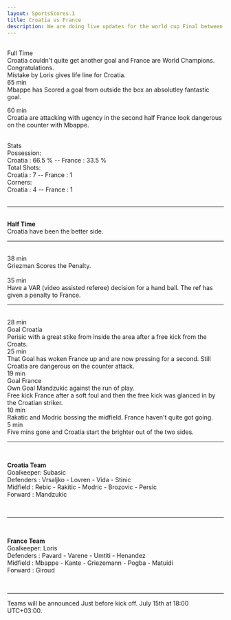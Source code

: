 ```yaml
---
layout: SportsScores.1
title: Croatia vs France
description: We are doing live updates for the world cup Final between France and Croatia.
---
```

<br>
Full Time<br>
Croatia couldn't quite get another goal and France are World Champions. Congratulations.
<br>
Mistake by Loris gives life line for Croatia.
<br>
65 min
<br>
Mbappe has Scored a goal from outside the box an absolutley fantastic goal.

<br>

60 min<br>
Croatia are attacking with ugency in the second half France look dangerous on the counter with Mbappe.

<br>
Stats<br>
Possession:<br>Croatia : 66.5 % -- France : 33.5 %<br>
Total Shots:<br>Croatia : 7 -- France : 1<br>
Corners:<br>Croatia : 4 -- France : 1<br> 


<br>


___

<br><b>Half Time</b><br>
Croatia have been the better side.

___

<br>
38 min
<br>
Griezman Scores the Penalty. 
<br>

<br>
35 min
<br>
Have a VAR (video assisted referee) decision for a hand ball. The ref has given a penalty to France.
<br>

___

<br>
28 min
<br>
Goal Croatia<br>
Perisic with a great stike from inside the area after a free kick from the Croats.
<br>
25 min
<br>
That Goal has woken France up and are now pressing for a second. Still Croatia are dangerous on the counter attack.
<br>
19 min
<br>
Goal France<br>
Own Goal Mandzukic against the run of play.<br>
Free kick France after a soft foul and then the free kick was glanced in by the Croatian striker.

<br>
10 min
<br>
Rakatic and Modric bossing the midfield. France haven't quite got going.

<br>
5 min
<br>
Five mins gone and Croatia start the brighter out of the two sides.

___

<br>

<b>Croatia Team</b><br>
Goalkeeper: Subasic<br>
Defenders : Vrsaljko  -  Lovren - Vida - Stinic<br>
Midfield  : Rebic - Rakitic - Modric - Brozovic - Persic<br>
Forward   : Mandzukic<br>

<br>


___
<br>

<b>France Team</b><br>
Goalkeeper: Loris<br>
Defenders : Pavard  -  Varene - Umtiti - Henandez<br>
Midfield  : Mbappe - Kante - Griezemann - Pogba - Matuidi<br>
Forward   : Giroud<br>

<br>

____


Teams will be announced Just before kick off. July 15th at 18:00 UTC+03:00.








